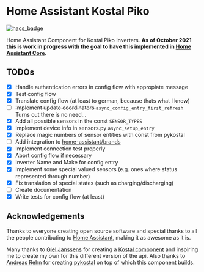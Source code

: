# Home Assistant Kostal Piko

[![hacs_badge](https://img.shields.io/badge/HACS-Custom-41BDF5.svg)](https://github.com/hacs/integration)

Home Assistant Component for Kostal Piko Inverters.
**As of October 2021 this is work in progress with the goal to have this implemented in [Home Assistant Core](https://github.com/home-assistant/core).**

## TODOs

- [x] Handle authentication errors in config flow with appropiate message
- [x] Test config flow
- [x] Translate config flow (at least to german, because thats what I know)
- [ ] ~~Implement update coordinators `async_config_entry_first_refresh`~~ Turns out there is no need...
- [x] Add all possible sensors in the const `SENSOR_TYPES`
- [x] Implement device info in sensors.py `async_setup_entry`
- [x] Replace magic numbers of sensor entities with const from pykostal
- [ ] Add integration to [home-assistant/brands](https://github.com/home-assistant/brands)
- [x] Implement connection test properly
- [x] Abort config flow if necessary
- [x] Inverter Name and Make for config entry
- [x] Implement some special valued sensors (e.g. ones where status represented through number)
- [x] Fix translation of special states (such as charging/discharging)
- [ ] Create documentation
- [x] Write tests for config flow (at least)

## Acknowledgements

Thanks to everyone creating open source software and special thanks to all the people contributing to [Home Assistant](www.home-assistant.io), making it as awesome as it is.

Many thanks to [Giel Janssens](https://github.com/gieljnssns) for creating a [Kostal component](https://github.com/gieljnssns/kostalpiko-sensor-homeassistant) and inspiring me to create my own for this different version of the api.
Also thanks to [Andreas Rehn](https://github.com/DAMEK86) for creating [pykostal](https://github.com/DAMEK86/pykostal) on top of which this component builds.
